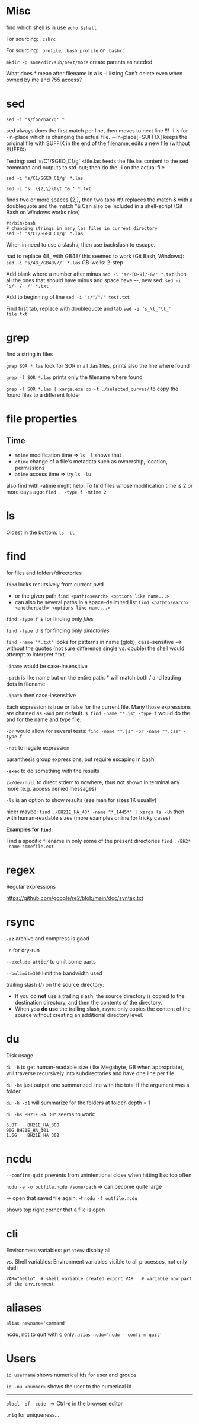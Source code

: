 # Misc

find which shell is in use `echo $shell`

For sourcing: `.cshrc`

For sourcing: `.profile`, `.bash_profile` or `.bashrc`

`mkdir -p some/dir/sub/next/more` create parents as needed

What does * mean after filename in a ls -l listing
Can't delete even when owned by me and 755 access?

# sed

`sed -i 's/foo/bar/g' *`

sed always does the first match per line, then moves to next line
!!! -i is for --in-place which is changing the actual file. --in-place[=SUFFIX] keeps the original file with SUFFIX in the end of the filename, edits a new file (without SUFFIX)

Testing: sed 's/C1/SGEO_C1/g' <file.las feeds the file.las content to the sed command and outputs to std-out; then do the -i on the actual file

`sed -i 's/C1/SGEO_C1/g' *.las`

`sed -i 's_ \{2,\}\t\t_"&_' *.txt`

finds two or more spaces {2,}, then two tabs \t\t
replaces the match & with a doublequote and the match "&
Can also be included in a shell-script (Git Bash on Windows works nice)

```
#!/bin/bash
# changing strings in many las files in current directory
sed -i 's/C1/SGEO_C1/g' *.las
```
When in need to use a slash /, then use backslash to escape.

had to replace 48_ with GB48/
this seemed to work (Git Bash, Windows): `sed -i 's/48_/GB48\//' *.las`
GB-wells: 2-step

Add blank where a number after minus
`sed -i 's/-[0-9]/-&/' *.txt`
then all the ones that should have minus and space have --, new sed:
`sed -i 's/--/- /' *.txt`

Add to beginning of line `sed -i 's/^/"/' test.txt`

Find first tab, replace with doublequote and tab `sed -i 's_\t_"\t_' file.txt`

# grep 

find a string in files

`grep SOR *.las` look for SOR in all .las files, prints also the line where found

`grep -l SOR *.las` prints only the filename where found

`grep -l SOR *.las | xargs.exe cp -t ./selected_curves/` to copy the found files to a different folder

# file properties
## Time
* `mtime` modification time => `ls -l` shows that
* `ctime` change of a file's metadata such as ownership, location, permissions
* `atime` access time => try `ls -lu`

also find with -atime might help: To find files whose modification time is 2 or more days ago: `find . -type f -mtime 2`

# ls

Oldest in the bottom: `ls -lt`

# find

for files and folders/directories

`find` looks recursively from current pwd

- or the given path `find <pathtosearch> <options like name...>`
- can also be several paths in a space-delimited list `find <pathtosearch> <anotherpath> <options like name...>`

`find -type f` is for finding only *files*

`find -type d` is for finding only *directories*

`find -name "*.txt"` looks for patterns in name (glob), case-sensitive
==> without the quotes (not sure difference single vs. double) the shell would attempt to interpret *.txt

`-iname` would be case-insensitive

`-path` is like name but on the entire path. * will match both / and leading dots in filename

`-ipath` then case-insensitive

Each expression is true or false for the current file. Many those expressions are chained as `-and` per default. `$ find -name "*.js" -type f` would do the and for the name and type file.

`-or` would allow for several tests: `find -name "*.js" -or -name "*.css" -type f`

`-not` to negate expression

paranthesis group expressions, but require escaping in bash.

`-exec` to do something with the results

`2>/dev/null` to direct stderr to nowhere, thus not shown in terminal any more (e.g. access denied messages)

`-ls` is an option to show results (see man for sizes 1K usually)

nicer maybe: `find ./BH21E_HA_40* -name "*_1445*" | xargs ls -lh` then with human-readable sizes (more examples online for tricky cases)

__Examples for `find`:__

Find a specific filename in only some of the present directories `find ./BH2* -name somefile.ext`

# regex

Regular expressions

<https://github.com/google/re2/blob/main/doc/syntax.txt>

# rsync

`-az` archive and compress is good

`-n`  for dry-run

`--exclude attic/` to omit some parts

`--bwlimit=300` limit the bandwidth used

trailing slash (/) on the source directory:
* If you do __not__ use a trailing slash, the source directory is copied to the destination directory, and then the contents of the directory.
* When you __do use__ the trailing slash, rsync only copies the content of the source without creating an additional directory level.

# du
Disk usage

`du -h` to get human-readable size (like Megabyte, GB when appropriate), will traverse recursively into subdirectories and have one line per file

`du -hs` just output one summarized line with the total if the argument was a folder

`du -h -d1` will summarize for the folders at folder-depth = 1

`du -hs BH21E_HA_30*` seems to work:
```
6.0T	BH21E_HA_300
90G	BH21E_HA_301
1.6G	BH21E_HA_302
```

# ncdu
`--confirm-quit` prevents from unintentional close when hitting Esc too often

`ncdu -e -o outfile.ncdu /some/path`
=> can become quite large

=> open that saved file again: -f
`ncdu -f outfile.ncdu`

shows top right corner that a file is open

# cli
Environment variables: `printenv` display all 

vs. Shell variables: Environment variables visible to all processes, not only shell

`VAR="hello"  # shell variable created
export VAR   # variable now part of the environment`

# aliases

`alias newname='command'`

ncdu, not to quit with q only: `alias ncdu='ncdu --confirm-quit'`


# Users

`id username` shows numerical ids for user and groups

`id -nu <number>` shows the user to the numerical id

------------------------------------------------------------

`blocl 
of 
code
` => Ctrl-e in the browser editor

`uniq` for uniqueness...
